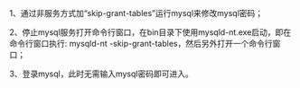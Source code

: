 1、通过非服务方式加“skip-grant-tables”运行mysql来修改mysql密码；

2、停止mysql服务打开命令行窗口，在bin目录下使用mysqld-nt.exe启动，即在命令行窗口执行: mysqld-nt -skip-grant-tables，然后另外打开一个命令行窗口；

3、登录mysql，此时无需输入mysql密码即可进入。
